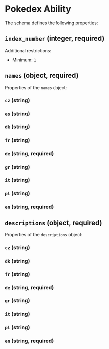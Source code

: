 # Pokedex Ability

The schema defines the following properties:

## `index_number` (integer, required)

Additional restrictions:

* Minimum: `1`

## `names` (object, required)

Properties of the `names` object:

### `cz` (string)

### `es` (string)

### `dk` (string)

### `fr` (string)

### `de` (string, required)

### `gr` (string)

### `it` (string)

### `pl` (string)

### `en` (string, required)

## `descriptions` (object, required)

Properties of the `descriptions` object:

### `cz` (string)

### `dk` (string)

### `fr` (string)

### `de` (string, required)

### `gr` (string)

### `it` (string)

### `pl` (string)

### `en` (string, required)